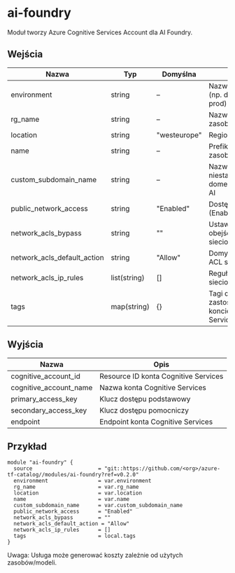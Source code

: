 # ai-foundry
Moduł tworzy Azure Cognitive Services Account dla AI Foundry.

## Wejścia
| Nazwa | Typ | Domyślna | Opis |
|------|-----|----------|------|
| environment | string | – | Nazwa środowiska (np. dev, staging, prod) |
| rg_name | string | – | Nazwa grupy zasobów |
| location | string | "westeurope" | Region Azure |
| name | string | – | Prefiks nazw zasobów |
| custom_subdomain_name | string | – | Nazwa niestandardowej domeny dla usług AI |
| public_network_access | string | "Enabled" | Dostęp publiczny (Enabled/Disabled) |
| network_acls_bypass | string | "" | Ustawienie obejścia ACL sieciowych |
| network_acls_default_action | string | "Allow" | Domyślna akcja ACL sieciowych |
| network_acls_ip_rules | list(string) | [] | Reguły IP dla ACL sieciowych |
| tags | map(string) | {} | Tagi do zastosowania na koncie Cognitive Services |

## Wyjścia
| Nazwa | Opis |
|------|------|
| cognitive_account_id | Resource ID konta Cognitive Services |
| cognitive_account_name | Nazwa konta Cognitive Services |
| primary_access_key | Klucz dostępu podstawowy |
| secondary_access_key | Klucz dostępu pomocniczy |
| endpoint | Endpoint konta Cognitive Services |

## Przykład
```hcl
module "ai-foundry" {
  source                     = "git::https://github.com/<org>/azure-tf-catalog//modules/ai-foundry?ref=v0.2.0"
  environment                = var.environment
  rg_name                    = var.rg_name
  location                   = var.location
  name                       = var.name
  custom_subdomain_name      = var.custom_subdomain_name
  public_network_access      = "Enabled"
  network_acls_bypass        = ""
  network_acls_default_action = "Allow"
  network_acls_ip_rules      = []
  tags                       = local.tags
}
```

Uwaga: Usługa może generować koszty zależnie od użytych zasobów/modeli.

